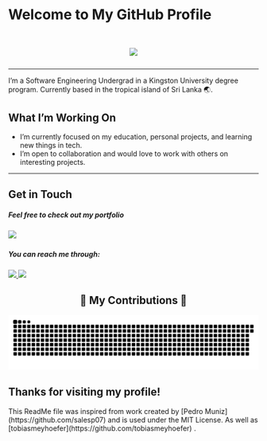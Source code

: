 # Welcome to My GitHub Profile

<h1 align="center">
    <img src="https://readme-typing-svg.herokuapp.com/?font=Righteous&size=35&center=true&vCenter=true&width=500&height=70&duration=4000&lines=Hi+There!+👋;+I'm+Raashid+Arquil!;" />
</h1>

---

I’m a Software Engineering Undergrad in a Kingston University degree program. Currently based in the tropical island of Sri Lanka 🌏.

## What I’m Working On

- I’m currently focused on my education, personal projects, and learning new things in tech.
- I’m open to collaboration and would love to work with others on interesting projects.

---
 
## Get in Touch

##### Feel free to check out my portfolio
<a href="https://rvvshid04.github.io/" target="_blank">
    <img src="https://img.shields.io/badge/Portfolio-FF5722?style=for-the-badge&logo=todoist&logoColor=white" target="_blank" /> 
</a>

##### You can reach me through:   
<div align="left"> 
  <a href="mailto:raashid.arq@gmail.com">
    <img src="https://img.shields.io/badge/Gmail-333333?style=for-the-badge&logo=gmail&logoColor=red" />
  </a>
  <a href="https://linkedin.com/in/raashid-arquil" target="_blank">
    <img src="https://img.shields.io/badge/LinkedIn-0077B5?style=for-the-badge&logo=linkedin&logoColor=white" target="_blank" />
  </a>

</div>

<div align="center">
  <h2>🐍 My Contributions 🐍</h2>
     <picture>
      <source media="(prefers-color-scheme: dark)" srcset="https://raw.githubusercontent.com/rvvshid04/rvvshid04/output/github-snake-dark.svg" />
      <source media="(prefers-color-scheme: light)" srcset="https://raw.githubusercontent.com/rvvshid04/rvvshid04/output/github-snake.svg" />
      <img alt="github-snake" src="https://raw.githubusercontent.com/rvvshid04/rvvshid04/output/github-snake.svg" />
    </picture>
</div>

## Thanks for visiting my profile!

<p> This ReadMe file was inspired from work created by [Pedro Muniz](https://github.com/salesp07) and is used under the MIT License. As well as [tobiasmeyhoefer](https://github.com/tobiasmeyhoefer) . </p>
